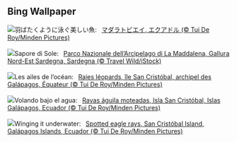 ## Bing Wallpaper
![](https://www.bing.com/th?id=OHR.SpottedEagleRay_JA-JP3008170568_UHD.jpg&w=1000)羽ばたくように泳ぐ美しい魚:&nbsp;&ensp;[マダラトビエイ, エクアドル (© Tui De Roy/Minden Pictures)](https://www.bing.com/th?id=OHR.SpottedEagleRay_JA-JP3008170568_UHD.jpg)
<br><br/>
![](https://www.bing.com/th?id=OHR.LaMaddalenaSardegna_IT-IT3035454950_UHD.jpg&w=1000)Sapore di Sole:&nbsp;&ensp;[Parco Nazionale dell’Arcipelago di La Maddalena, Gallura Nord-Est Sardegna, Sardegna (© Travel Wild/iStock)](https://www.bing.com/th?id=OHR.LaMaddalenaSardegna_IT-IT3035454950_UHD.jpg)
<br><br/>
![](https://www.bing.com/th?id=OHR.SpottedEagleRay_FR-FR5066753247_UHD.jpg&w=1000)Les ailes de l’océan:&nbsp;&ensp;[Raies léopards, île San Cristóbal, archipel des Galápagos, Équateur (© Tui De Roy/Minden Pictures)](https://www.bing.com/th?id=OHR.SpottedEagleRay_FR-FR5066753247_UHD.jpg)
<br><br/>
![](https://www.bing.com/th?id=OHR.SpottedEagleRay_ES-ES4665305758_UHD.jpg&w=1000)Volando bajo el agua:&nbsp;&ensp;[Rayas águila moteadas, Isla San Cristóbal, Islas Galápagos, Ecuador (© Tui De Roy/Minden Pictures)](https://www.bing.com/th?id=OHR.SpottedEagleRay_ES-ES4665305758_UHD.jpg)
<br><br/>
![](https://www.bing.com/th?id=OHR.SpottedEagleRay_EN-GB2531931284_UHD.jpg&w=1000)Winging it underwater:&nbsp;&ensp;[Spotted eagle rays, San Cristóbal Island, Galápagos Islands, Ecuador (© Tui De Roy/Minden Pictures)](https://www.bing.com/th?id=OHR.SpottedEagleRay_EN-GB2531931284_UHD.jpg)
<br><br/>
